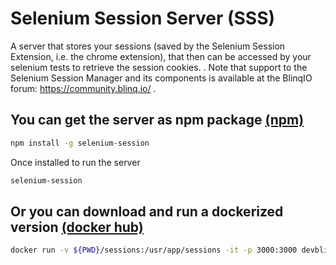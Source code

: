 # Selenium Session Server (SSS)
A server that stores your sessions (saved by the Selenium Session Extension, i.e. the chrome extension), that then can be accessed by your selenium tests to retrieve the session cookies. .
Note that support to the Selenium Session Manager and its components is available at the BlinqIO forum: https://community.blinq.io/ .

## You can get the server as npm package [(npm)](https://www.npmjs.com/package/selenium-session)

```bash
npm install -g selenium-session
```

Once installed to run the server
```bash
selenium-session
```
## Or you can download and run a dockerized version [(docker hub)](https://hub.docker.com/r/devblinq/selenium-session)
```bash
docker run -v ${PWD}/sessions:/usr/app/sessions -it -p 3000:3000 devblinq/selenium-session
```
